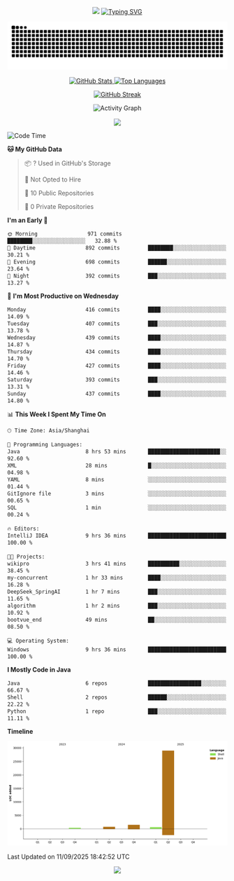 <!-- -->

<p align="center">
<img src="https://capsule-render.vercel.app/api?type=waving&color=timeGradient&height=300&&section=header&text=HI%20THEME!&fontSize=90&fontAlign=50&fontAlignY=30&desc=I%20am%20AlfonsoKevin!&descAlign=50&descSize=30&descAlignY=60&animation=twinkling" />
    <a align="center" href="https://www.kaijavademo.top/"><img src="https://readme-typing-svg.demolab.com?font=Fira+Code&center=true&pause=1000&width=435&lines=Welcome+to+my+GitHub+profile+page!;%E6%AC%A2%E8%BF%8E%E6%9D%A5%E5%88%B0%E6%88%91%E7%9A%84GitHub%E4%B8%BB%E9%A1%B5%EF%BC%81" alt="Typing SVG" height=200 /> </a>
</p>
 <p align="center"><img src="https://raw.githubusercontent.com/AlfonsoKevin/AlfonsoKevin/output/github-contribution-grid-snake.svg"></p>

</p>


<p align="center" >
  <a href="https://github.com/AlfonsoKevin">  
    <img src="https://github-readme-stats.vercel.app/api/?username=AlfonsoKevin&layout=compact&border_radius=20" width="400"  alt="GitHub Stats" />
  </a>
  <a href="https://www.kaijavademo.top/">
    <img src="https://github-readme-stats.vercel.app/api/top-langs/?username=AlfonsoKevin&layout=compact&border_radius=20" width=400 alt="Top Languages"/>
  </a>
</p>


<p align="center">
    <a href="https://github.com/AlfonsoKevin">
    <img src="https://streak-stats.demolab.com?user=AlfonsoKevin&theme=transparent&hide_border=false%C2%A0%C2%A0%E5%81%87&short_numbers=false%C2%A0%C2%A0%E5%81%87&card_width=595&card_height=234" height="400"  alt="GitHub Streak" />
    </a>
</p>



<p align="center">
    <img width="800" src="https://github-readme-activity-graph.vercel.app/graph?username=AlfonsoKevin&theme=github-compact&hide_border=true&area=true&from=2024-06-01&to=2024-12-31&grid=false&custom_title=Activity%20Graph" alt="Activity Graph" title="Activity Graph" />
</p> 




<p align="center">
	<img align="center" src="https://skillicons.dev/icons?i=idea,java,mysql,redis,spring,rocket,html,css,js,react,linux,py,c,clion,docker,md,stackoverflow&theme=light" />    
</p>


<!--START_SECTION:waka-->
![Code Time](http://img.shields.io/badge/Code%20Time-220%20hrs%2012%20mins-blue)

**🐱 My GitHub Data** 

> 📦 ? Used in GitHub's Storage 
 > 
> 🚫 Not Opted to Hire
 > 
> 📜 10 Public Repositories 
 > 
> 🔑 0 Private Repositories 
 > 
**I'm an Early 🐤** 

```text
🌞 Morning                971 commits         ████████░░░░░░░░░░░░░░░░░   32.88 % 
🌆 Daytime                892 commits         ████████░░░░░░░░░░░░░░░░░   30.21 % 
🌃 Evening                698 commits         ██████░░░░░░░░░░░░░░░░░░░   23.64 % 
🌙 Night                  392 commits         ███░░░░░░░░░░░░░░░░░░░░░░   13.27 % 
```
📅 **I'm Most Productive on Wednesday** 

```text
Monday                   416 commits         ████░░░░░░░░░░░░░░░░░░░░░   14.09 % 
Tuesday                  407 commits         ███░░░░░░░░░░░░░░░░░░░░░░   13.78 % 
Wednesday                439 commits         ████░░░░░░░░░░░░░░░░░░░░░   14.87 % 
Thursday                 434 commits         ████░░░░░░░░░░░░░░░░░░░░░   14.70 % 
Friday                   427 commits         ████░░░░░░░░░░░░░░░░░░░░░   14.46 % 
Saturday                 393 commits         ███░░░░░░░░░░░░░░░░░░░░░░   13.31 % 
Sunday                   437 commits         ████░░░░░░░░░░░░░░░░░░░░░   14.80 % 
```


📊 **This Week I Spent My Time On** 

```text
🕑︎ Time Zone: Asia/Shanghai

💬 Programming Languages: 
Java                     8 hrs 53 mins       ███████████████████████░░   92.60 % 
XML                      28 mins             █░░░░░░░░░░░░░░░░░░░░░░░░   04.98 % 
YAML                     8 mins              ░░░░░░░░░░░░░░░░░░░░░░░░░   01.44 % 
GitIgnore file           3 mins              ░░░░░░░░░░░░░░░░░░░░░░░░░   00.65 % 
SQL                      1 min               ░░░░░░░░░░░░░░░░░░░░░░░░░   00.24 % 

🔥 Editors: 
IntelliJ IDEA            9 hrs 36 mins       █████████████████████████   100.00 % 

🐱‍💻 Projects: 
wikipro                  3 hrs 41 mins       ██████████░░░░░░░░░░░░░░░   38.45 % 
my-concurrent            1 hr 33 mins        ████░░░░░░░░░░░░░░░░░░░░░   16.28 % 
DeepSeek_SpringAI        1 hr 7 mins         ███░░░░░░░░░░░░░░░░░░░░░░   11.65 % 
algorithm                1 hr 2 mins         ███░░░░░░░░░░░░░░░░░░░░░░   10.92 % 
bootvue_end              49 mins             ██░░░░░░░░░░░░░░░░░░░░░░░   08.50 % 

💻 Operating System: 
Windows                  9 hrs 36 mins       █████████████████████████   100.00 % 
```

**I Mostly Code in Java** 

```text
Java                     6 repos             █████████████████░░░░░░░░   66.67 % 
Shell                    2 repos             ██████░░░░░░░░░░░░░░░░░░░   22.22 % 
Python                   1 repo              ███░░░░░░░░░░░░░░░░░░░░░░   11.11 % 
```



**Timeline**

![Lines of Code chart](https://raw.githubusercontent.com/AlfonsoKevin/AlfonsoKevin/main/assets/bar_graph.png)


 Last Updated on 11/09/2025 18:42:52 UTC
<!--END_SECTION:waka-->

<p align="center">
    <a href="https://github.com/AlfonsoKevin"></a><img src="https://img.shields.io/badge/GitHub-grey?logo=github" />
</p>
